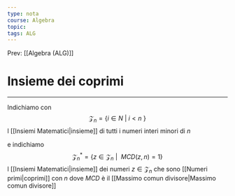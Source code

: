 ```yaml
---
type: nota
course: Algebra
topic: 
tags: ALG
---
```


Prev: [[Algebra (ALG)]]

# Insieme dei coprimi
---
Indichiamo con $$\mathcal{Z}_{n} = \{i\in N\ |\ i <n\ \}$$
l [[Insiemi Matematici|insieme]] di tutti i numeri interi minori di $n$

e indichiamo $$\mathcal{Z}_{n}^{*}=\{z \in \mathcal{Z}_{n}\ |\  \ MCD(z,n)=1\}$$ l [[Insiemi Matematici|insieme]] dei numeri $z \in \mathcal{Z}_{n}$ che sono [[Numeri primi|coprimi]] con $n$ 
dove $MCD$ è il [[Massimo comun divisore|Massimo comun divisore]]